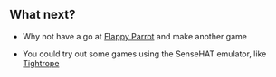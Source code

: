 ## What next?

- Why not have a go at [Flappy Parrot](https://projects.raspberrypi.org/en/projects/flappy-parrot) and make another game

- You could try out some games using the SenseHAT emulator, like [Tightrope](https://projects.raspberrypi.org/en/projects/tightrope)
